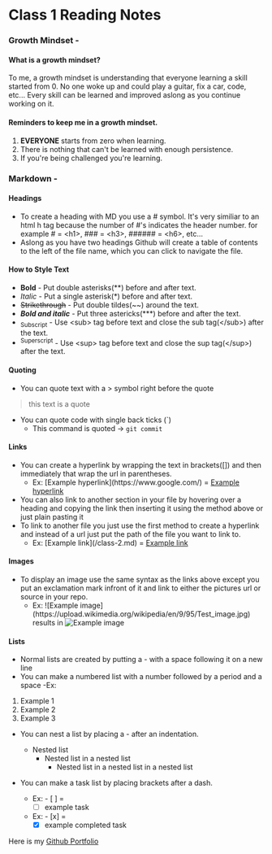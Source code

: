 # Class 1 Reading Notes

### Growth Mindset -

#### What is a growth mindset?

To me, a growth mindset is understanding that everyone learning a skill started from 0. No one woke up and could play a guitar, fix a car, code, etc... Every skill can be learned and improved aslong as you continue working on it.

#### Reminders to keep me in a growth mindset.
1. **EVERYONE** starts from zero when learning.
2. There is nothing that can't be learned with enough persistence.
3. If you're being challenged you're learning.

### Markdown -

#### Headings
- To create a heading with MD you use a # symbol. It's very similiar to an html h tag because the number of #'s indicates the header number. for example # = &lt;h1>, ### =  &lt;h3>, ###### = &lt;h6>, etc...
- Aslong as you have two headings Github will create a table of contents to the left of the file name, which you can click to navigate the file.

#### How to Style Text
- **Bold** - Put double asterisks(\**) before and after text.
- *Italic* - Put a single asterisk(\*) before and after text.
- ~~Strikethrough~~ - Put double tildes(\~~) around the text.
- ***Bold and italic*** - Put three astericks(\*\*\*) before and after the text. 
- <sub>Subscript</sub> - Use &lt;sub> tag before text and close the sub tag(&lt;/sub>) after the text.
- <sup>Superscript</sup> - Use &lt;sup> tag before text and close the sup tag(&lt;/sup>) after the text.

#### Quoting
- You can quote text with a > symbol right before the quote
> this text is a quote

- You can quote code with single back ticks (\`)
  - This command is quoted -> `git commit`

#### Links
- You can create a hyperlink by wrapping the text in brackets([]) and then immediately that wrap the url in parentheses.
  - Ex: \[Example hyperlink](https:/[]()/www[]().google.[]()com/) = [Example hyperlink](https://www.google.com/)
- You can also link to another section in your file by hovering over a heading and copying the link then inserting it using the method above or just plain pasting it
- To link to another file you just use the first method to create a hyperlink and instead of a url just put the path of the file you want to link to.
  - Ex: \[Example link](/class-2.md) = [Example link](/class-2.md)

#### Images
- To display an image use the same syntax as the links above except you put an exclamation mark infront of it and link to either the pictures url or source in your repo.
  - Ex: \!\[Example image](https[]()://upload.wikimedia.org/wikipedia/en/9/95/Test_image.jpg) results in
 ![Example image](https://upload.wikimedia.org/wikipedia/en/9/95/Test_image.jpg)
 
#### Lists

- Normal lists are created by putting a - with a space following it on a new line
- You can make a numbered list with a number followed by a period and a space
  -Ex:
1. Example 1
2. Example 2
3. Example 3

- You can nest a list by placing a - after an indentation.
  - Nested list
    - Nested list in a nested list
      - Nested list in a nested list in a nested list

- You can make a task list by placing brackets after a dash.
  - Ex: - [ ] =
    - [ ] example task
  - Ex: - [x] =
    - [x] example completed task

Here is my [Github Portfolio](https://github.com/AdrianButler)
